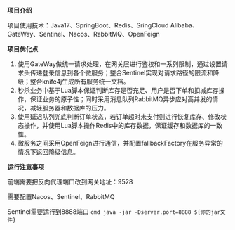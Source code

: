 **项目介绍**

项目使用技术：Java17、SpringBoot、Redis、SringCloud Alibaba、GateWay、Sentinel、Nacos、RabbitMQ、OpenFeign

**项目优化点**

1. 使用GateWay做统一请求处理，在网关层进行鉴权和一系列限制，通过设置请求头传递登录信息到各个微服务；整合Sentinel实现对请求路径的限流和降级；整合knife4j生成所有服务统一文档。
2. 秒杀业务中基于Lua脚本保证判断库存是否充足、用户是否下单和扣减库存操作，保证业务的原子性；同时采用消息队列RabbitMQ异步应对高并发的情况，减轻服务器和数据库的压力。
3. 使用延迟队列兜底判断订单状态，若订单超时未支付则进行恢复库存、修改状态操作，并使用Lua脚本操作Redis中的库存数据，保证缓存和数据库的一致性。
4. 微服务之间采用OpenFeign进行通信，并配置fallbackFactory在服务异常的情况下返回降级信息。

**运行注意事项**

前端需要把反向代理端口改到网关地址：9528

需要配置Nacos、Sentinel、RabbitMQ

Sentinel需要运行到8888端口   ```cmd java -jar -Dserver.port=8888 ${你的jar文件}```

